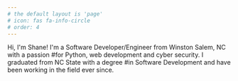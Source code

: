 ```yaml
---
# the default layout is 'page'
# icon: fas fa-info-circle
# order: 4
---
```




Hi, I'm Shane! I'm a Software Developer/Engineer from Winston Salem, NC with a passion #for Python, web development and cyber security. I graduated from NC State with a degree #in Software Development and have been working in the field ever since.

